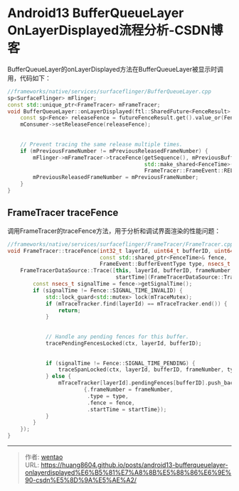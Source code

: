 # Android13 BufferQueueLayer OnLayerDisplayed流程分析-CSDN博客

BufferQueueLayer的onLayerDisplayed方法在BufferQueueLayer被显示时调用，代码如下：

```cpp
//frameworks/native/services/surfaceflinger/BufferQueueLayer.cpp
sp<SurfaceFlinger> mFlinger;
const std::unique_ptr<FrameTracer> mFrameTracer;
void BufferQueueLayer::onLayerDisplayed(ftl::SharedFuture<FenceResult> futureFenceResult) {
    const sp<Fence> releaseFence = futureFenceResult.get().value_or(Fence::NO_FENCE);
    mConsumer->setReleaseFence(releaseFence);
 
 
    // Prevent tracing the same release multiple times.
    if (mPreviousFrameNumber != mPreviousReleasedFrameNumber) {
        mFlinger->mFrameTracer->traceFence(getSequence(), mPreviousBufferId, mPreviousFrameNumber,
                                           std::make_shared<FenceTime>(releaseFence),
                                           FrameTracer::FrameEvent::RELEASE_FENCE);
        mPreviousReleasedFrameNumber = mPreviousFrameNumber;
    }
}
```

## FrameTracer traceFence

调用FrameTracer的traceFence方法，用于分析和调试界面渲染的性能问题：

```cpp
//frameworks/native/services/surfaceflinger/FrameTracer/FrameTracer.cpp
void FrameTracer::traceFence(int32_t layerId, uint64_t bufferID, uint64_t frameNumber,
                             const std::shared_ptr<FenceTime>& fence,
                             FrameEvent::BufferEventType type, nsecs_t startTime) {
    FrameTracerDataSource::Trace([this, layerId, bufferID, frameNumber, &fence, type,
                                  startTime](FrameTracerDataSource::TraceContext ctx) {
        const nsecs_t signalTime = fence->getSignalTime();
        if (signalTime != Fence::SIGNAL_TIME_INVALID) {
            std::lock_guard<std::mutex> lock(mTraceMutex);
            if (mTraceTracker.find(layerId) == mTraceTracker.end()) {
                return;
            }
 
 
            // Handle any pending fences for this buffer.
            tracePendingFencesLocked(ctx, layerId, bufferID);
 
 
            if (signalTime != Fence::SIGNAL_TIME_PENDING) {
                traceSpanLocked(ctx, layerId, bufferID, frameNumber, type, startTime, signalTime);
            } else {
                mTraceTracker[layerId].pendingFences[bufferID].push_back(
                        {.frameNumber = frameNumber,
                         .type = type,
                         .fence = fence,
                         .startTime = startTime});
            }
        }
    });
}
```


---

> 作者: [wentao](https://github.com/huang8604)  
> URL: https://huang8604.github.io/posts/android13-bufferqueuelayer-onlayerdisplayed%E6%B5%81%E7%A8%8B%E5%88%86%E6%9E%90-csdn%E5%8D%9A%E5%AE%A2/  

